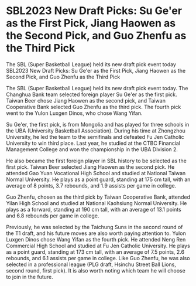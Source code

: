 # SBL2023 New Draft Picks: Su Ge'er as the First Pick, Jiang Haowen as the Second Pick, and Guo Zhenfu as the Third Pick

The SBL (Super Basketball League) held its new draft pick event today 
  SBL2023 New Draft Picks: Su Ge'er as the First Pick, Jiang Haowen as the Second Pick, and Guo Zhenfu as the Third Pick

The SBL (Super Basketball League) held its new draft pick event today. The Changhua Bank team selected foreign player Su Ge'er as the first pick. Taiwan Beer chose Jiang Haowen as the second pick, and Taiwan Cooperative Bank selected Guo Zhenfu as the third pick. The fourth pick went to the Yulon Luxgen Dinos, who chose Wang Yifan.

Su Ge'er, the first pick, is from Mongolia and has played for three schools in the UBA (University Basketball Association). During his time at Zhongzhou University, he led the team to the semifinals and defeated Fu Jen Catholic University to win third place. Last year, he studied at the CTBC Financial Management College and won the championship in the UBA Division 2.

He also became the first foreign player in SBL history to be selected as the first pick. Taiwan Beer selected Jiang Haowen as the second pick. He attended Gao Yuan Vocational High School and studied at National Taiwan Normal University. He plays as a point guard, standing at 175 cm tall, with an average of 8 points, 3.7 rebounds, and 1.9 assists per game in college.

Guo Zhenfu, chosen as the third pick by Taiwan Cooperative Bank, attended Yilan High School and studied at National Kaohsiung Normal University. He plays as a forward, standing at 190 cm tall, with an average of 13.1 points and 6.8 rebounds per game in college.

Previously, he was selected by the Taichung Suns in the second round of the T1 draft, and his future moves are also worth paying attention to. Yulon Luxgen Dinos chose Wang Yifan as the fourth pick. He attended Neng Ren Commercial High School and studied at Fu Jen Catholic University. He plays as a point guard, standing at 173 cm tall, with an average of 7.5 points, 2.6 rebounds, and 6.1 assists per game in college. Like Guo Zhenfu, he was also selected in a professional league (PLG draft, Hsinchu Street Ball Lions, second round, first pick). It is also worth noting which team he will choose to join in the future.
